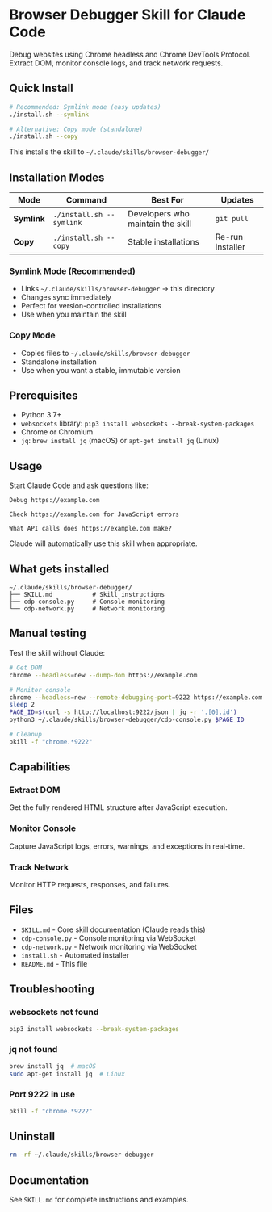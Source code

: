 # Browser Debugger Skill for Claude Code

Debug websites using Chrome headless and Chrome DevTools Protocol. Extract DOM, monitor console logs, and track network requests.

## Quick Install

```bash
# Recommended: Symlink mode (easy updates)
./install.sh --symlink

# Alternative: Copy mode (standalone)
./install.sh --copy
```

This installs the skill to `~/.claude/skills/browser-debugger/`

## Installation Modes

| Mode | Command | Best For | Updates |
|------|---------|----------|---------|
| **Symlink** | `./install.sh --symlink` | Developers who maintain the skill | `git pull` |
| **Copy** | `./install.sh --copy` | Stable installations | Re-run installer |

### Symlink Mode (Recommended)
- Links `~/.claude/skills/browser-debugger` → this directory
- Changes sync immediately
- Perfect for version-controlled installations
- Use when you maintain the skill

### Copy Mode
- Copies files to `~/.claude/skills/browser-debugger`
- Standalone installation
- Use when you want a stable, immutable version

## Prerequisites

- Python 3.7+
- `websockets` library: `pip3 install websockets --break-system-packages`
- Chrome or Chromium
- `jq`: `brew install jq` (macOS) or `apt-get install jq` (Linux)

## Usage

Start Claude Code and ask questions like:

```
Debug https://example.com
```

```
Check https://example.com for JavaScript errors
```

```
What API calls does https://example.com make?
```

Claude will automatically use this skill when appropriate.

## What gets installed

```
~/.claude/skills/browser-debugger/
├── SKILL.md           # Skill instructions
├── cdp-console.py     # Console monitoring
└── cdp-network.py     # Network monitoring
```

## Manual testing

Test the skill without Claude:

```bash
# Get DOM
chrome --headless=new --dump-dom https://example.com

# Monitor console
chrome --headless=new --remote-debugging-port=9222 https://example.com &
sleep 2
PAGE_ID=$(curl -s http://localhost:9222/json | jq -r '.[0].id')
python3 ~/.claude/skills/browser-debugger/cdp-console.py $PAGE_ID

# Cleanup
pkill -f "chrome.*9222"
```

## Capabilities

### Extract DOM
Get the fully rendered HTML structure after JavaScript execution.

### Monitor Console
Capture JavaScript logs, errors, warnings, and exceptions in real-time.

### Track Network
Monitor HTTP requests, responses, and failures.

## Files

- `SKILL.md` - Core skill documentation (Claude reads this)
- `cdp-console.py` - Console monitoring via WebSocket
- `cdp-network.py` - Network monitoring via WebSocket
- `install.sh` - Automated installer
- `README.md` - This file

## Troubleshooting

### websockets not found
```bash
pip3 install websockets --break-system-packages
```

### jq not found
```bash
brew install jq  # macOS
sudo apt-get install jq  # Linux
```

### Port 9222 in use
```bash
pkill -f "chrome.*9222"
```

## Uninstall

```bash
rm -rf ~/.claude/skills/browser-debugger
```

## Documentation

See `SKILL.md` for complete instructions and examples.

